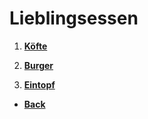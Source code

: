 # Lieblingsessen

1. **[Köfte](Köfte.md)**

2. **[Burger](burger.md)**

3. **[Eintopf](eintopf.md)**

- **[Back](../inhalt.md)**